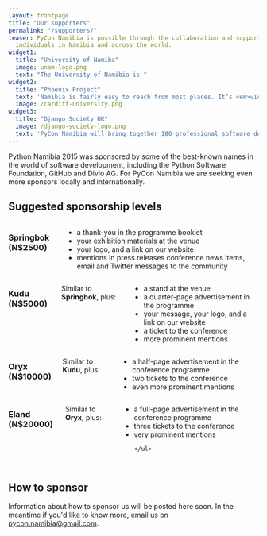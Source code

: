 ```yaml
---
layout: frontpage
title: "Our supporters"
permalink: "/supporters/"
teaser: PyCon Namibia is possible through the collaboration and support of organisations and
  individuals in Namibia and across the world.
widget1:
  title: "University of Namiba"
  image: unam-logo.png
  text: "The University of Namibia is "
widget2:
  title: "Phoenix Project"
  text: 'Namibia is fairly easy to reach from most places. It’s <em>visitor-friendly</em>, and international attendees should consider allocating some extra time to explore.'
  image: /cardiff-university.png
widget3:
  title: "Django Society UK"
  image: /django-society-logo.png
  text: 'PyCon Namibia will bring together 180 professional software developers, scientists, academics and students, from Namibia and around the world.'
---
```

Python Namibia 2015 was sponsored by some of the best-known names in the world of software development, including the Python Software Foundation, GitHub and Divio AG. For PyCon Namibia we are seeking even more sponsors locally and internationally.

## Suggested sponsorship levels

<div class="row">
  <div class="large-6 columns">
      <h3>Springbok (N$2500)</h3>
      <ul>
          <li>a thank-you in the programme booklet</li>
          <li>your exhibition materials at the venue</li>
          <li>your logo, and a link on our website</li>
          <li>mentions in press releases conference news items, email and Twitter messages to the      community</li>
        </ul>
  </div>
  <div class="large-6 columns">
      <h3>Kudu (N$5000)</h3>
      <p>Similar to <strong>Springbok</strong>, plus:</p>
      <ul>
        <li>a stand at the venue</li>
      <li>a quarter-page advertisement in the programme</li>
      <li>your message, your logo, and a link on our website</li>
      <li>a ticket to the conference</li>
      <li>more prominent mentions</li>
    </ul>
  </div>
</div>

<div class="row">
  <div class="large-6 columns">
      <h3>Oryx (N$10000)</h3>
      <p>Similar to <strong>Kudu</strong>, plus:</p>
      <ul>
      <li>a half-page advertisement in the conference programme</li>
            <li>two tickets to the conference</li>
            <li>even more prominent mentions</li>
    </ul>
  </div>
  <div class="large-6 columns">
      <h3>Eland (N$20000)</h3>
      <p>Similar to <strong>Oryx</strong>, plus:</p>
      <ul>

<li>a full-page advertisement in the conference programme</li>
<li>three tickets to the conference</li>
<li>very prominent mentions</li>

    </ul>
  </div>
</div>

## How to sponsor

Information about how to sponsor us will be posted here soon. In the meantime if you'd like to know more, email us on [pycon.namibia@gmail.com](mailto:pycon.namibia@gmail.com).
